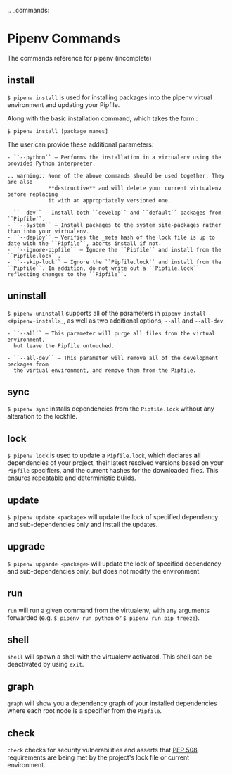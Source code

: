 .. _commands:

# Pipenv Commands

The commands reference for pipenv (incomplete)

## install

``$ pipenv install`` is used for installing packages into the pipenv virtual environment
and updating your Pipfile.

Along with the basic installation command, which takes the form::

    $ pipenv install [package names]

The user can provide these additional parameters:

    - ``--python`` — Performs the installation in a virtualenv using the provided Python interpreter.

    .. warning:: None of the above commands should be used together. They are also
                 **destructive** and will delete your current virtualenv before replacing
                 it with an appropriately versioned one.

    - ``--dev`` — Install both ``develop`` and ``default`` packages from ``Pipfile``.
    - ``--system`` — Install packages to the system site-packages rather than into your virtualenv.
    - ``--deploy`` — Verifies the _meta hash of the lock file is up to date with the ``Pipfile``, aborts install if not.
    - ``--ignore-pipfile`` — Ignore the ``Pipfile`` and install from the ``Pipfile.lock``.
    - ``--skip-lock`` — Ignore the ``Pipfile.lock`` and install from the ``Pipfile``. In addition, do not write out a ``Pipfile.lock`` reflecting changes to the ``Pipfile``.


## uninstall

``$ pipenv uninstall`` supports all of the parameters in `pipenv install <#pipenv-install>`_,
as well as two additional options, ``--all`` and ``--all-dev``.

    - ``--all`` — This parameter will purge all files from the virtual environment,
      but leave the Pipfile untouched.

    - ``--all-dev`` — This parameter will remove all of the development packages from
      the virtual environment, and remove them from the Pipfile.


## sync
``$ pipenv sync`` installs dependencies from the ``Pipfile.lock`` without any alteration to the lockfile.


## lock

``$ pipenv lock`` is used to update a ``Pipfile.lock``, which declares **all** dependencies of your project, their latest resolved versions based on your ``Pipfile`` specifiers, and the current hashes for the downloaded files. This ensures repeatable and deterministic builds.

## update

``$ pipenv update <package>`` will update the lock of specified dependency and sub-dependencies only and install the updates.


## upgrade

``$ pipenv upgarde <package>`` will update the lock of specified dependency and sub-dependencies only, but does not modify the environment.

## run

``run`` will run a given command from the virtualenv, with any arguments forwarded (e.g. ``$ pipenv run python`` or ``$ pipenv run pip freeze``).

## shell

``shell`` will spawn a shell with the virtualenv activated. This shell can be deactivated by using ``exit``.

## graph
``graph`` will show you a dependency graph of your installed dependencies where each root node is a specifier from the ``Pipfile``.

## check

``check`` checks for security vulnerabilities and asserts that [PEP 508](https://www.python.org/dev/peps/pep-0508/) requirements are being met by the project's lock file or current environment.

